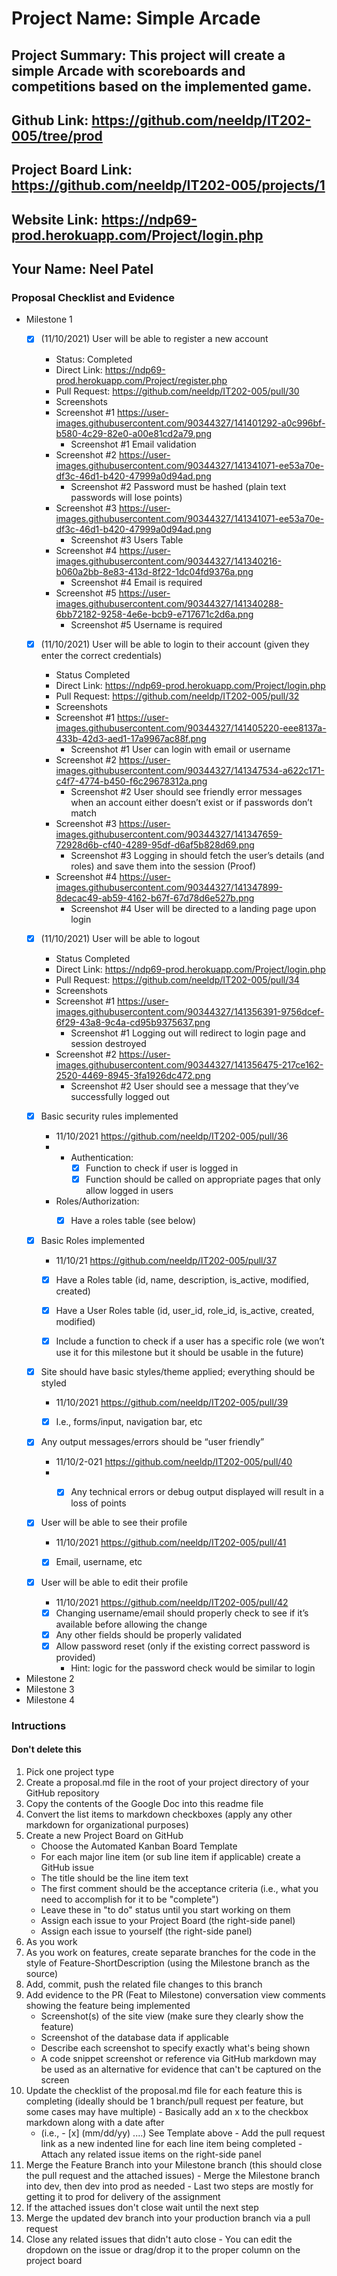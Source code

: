 # Project Name: Simple Arcade
## Project Summary: This project will create a simple Arcade with scoreboards and competitions based on the implemented game.
## Github Link: https://github.com/neeldp/IT202-005/tree/prod
## Project Board Link: https://github.com/neeldp/IT202-005/projects/1
## Website Link: https://ndp69-prod.herokuapp.com/Project/login.php
## Your Name: Neel Patel

<!--
### Line item / Feature template (use this for each bullet point)
#### Don't delete this

- [ ] \(mm/dd/yyyy of completion) Feature Title (from the proposal bullet point, if it's a sub-point indent it properly)
  -  List of Evidence of Feature Completion
    - Status: Pending (Completed, Partially working, Incomplete, Pending)
    - Direct Link: (Direct link to the file or files in heroku prod for quick testing (even if it's a protected page))
    - Pull Requests
      - PR link #1 (repeat as necessary)
    - Screenshots
      - Screenshot #1 (paste the image so it uploads to github) (repeat as necessary)
        - Screenshot #1 description explaining what you're trying to show
### End Line item / Feature Template
--> 
### Proposal Checklist and Evidence

- Milestone 1
    - [x] (11/10/2021) User will be able to register a new account
        - Status: Completed
        - Direct Link: https://ndp69-prod.herokuapp.com/Project/register.php        
        - Pull Request: https://github.com/neeldp/IT202-005/pull/30
        - Screenshots
        - Screenshot #1 https://user-images.githubusercontent.com/90344327/141401292-a0c996bf-b580-4c29-82e0-a00e81cd2a79.png
          - Screenshot #1 Email validation
        - Screenshot #2 https://user-images.githubusercontent.com/90344327/141341071-ee53a70e-df3c-46d1-b420-47999a0d94ad.png
          - Screenshot #2 Password must be hashed (plain text passwords will lose points)
        - Screenshot #3 https://user-images.githubusercontent.com/90344327/141341071-ee53a70e-df3c-46d1-b420-47999a0d94ad.png
          - Screenshot #3 Users Table
        - Screenshot #4 https://user-images.githubusercontent.com/90344327/141340216-b060a2bb-8e83-413d-8f22-1dc04fd9376a.png
          - Screenshot #4 Email is required
        - Screenshot #5 https://user-images.githubusercontent.com/90344327/141340288-6bb72182-9258-4e6e-bcb9-e717671c2d6a.png
          - Screenshot #5 Username is required

    - [x] (11/10/2021) User will be able to login to their account (given they enter the correct credentials)
        - Status Completed
        - Direct Link: https://ndp69-prod.herokuapp.com/Project/login.php       
        - Pull Request: https://github.com/neeldp/IT202-005/pull/32        
        - Screenshots
        - Screenshot #1 https://user-images.githubusercontent.com/90344327/141405220-eee8137a-433b-42d3-aed1-17a9967ac88f.png      
          - Screenshot #1 User can login with email or username    
        - Screenshot #2 https://user-images.githubusercontent.com/90344327/141347534-a622c171-c4f7-4774-b450-f6c29678312a.png        
          - Screenshot #2 User should see friendly error messages when an account either doesn’t exist or if passwords don’t match
        - Screenshot #3 https://user-images.githubusercontent.com/90344327/141347659-72928d6b-cf40-4289-95df-d6af5b828d69.png        
          - Screenshot #3 Logging in should fetch the user’s details (and roles) and save them into the session (Proof)
        - Screenshot #4 https://user-images.githubusercontent.com/90344327/141347899-8decac49-ab59-4162-b67f-67d78d6e527b.png       
          - Screenshot #4 User will be directed to a landing page upon login

    
    - [x] (11/10/2021) User will be able to logout
        - Status Completed
        - Direct Link: https://ndp69-prod.herokuapp.com/Project/login.php        
        - Pull Request: https://github.com/neeldp/IT202-005/pull/34    
        - Screenshots
        - Screenshot #1 https://user-images.githubusercontent.com/90344327/141356391-9756dcef-6f29-43a8-9c4a-cd95b9375637.png  
          - Screenshot #1 Logging out will redirect to login page and session destroyed
        - Screenshot #2 https://user-images.githubusercontent.com/90344327/141356475-217ce162-2520-4469-8945-3fa1926dc472.png        
          - Screenshot #2 User should see a message that they’ve successfully logged out
       
    

    - [x] Basic security rules implemented
        - 11/10/2021 https://github.com/neeldp/IT202-005/pull/36        
        - - Authentication:
            - [x] Function to check if user is logged in
            - [x] Function should be called on appropriate pages that only allow logged in users
        - Roles/Authorization:
            - [x] Have a roles table (see below)

    
    - [x] Basic Roles implemented
        - 11/10/21 https://github.com/neeldp/IT202-005/pull/37        
        - [x] Have a Roles table	(id, name, description, is_active, modified, created)
        - [x] Have a User Roles table (id, user_id, role_id, is_active, created, modified)
        - [x] Include a function to check if a user has a specific role (we won’t use it for this milestone but it should be usable in the future)

    
    - [x] Site should have basic styles/theme applied; everything should be styled
        - 11/10/2021 https://github.com/neeldp/IT202-005/pull/39        
        - [x] I.e., forms/input, navigation bar, etc


    - [x] Any output messages/errors should be “user friendly”
        - 11/10/2-021 https://github.com/neeldp/IT202-005/pull/40        
        - - [x] Any technical errors or debug output displayed will result in a loss of points


    - [x] User will be able to see their profile
        - 11/10/2021 https://github.com/neeldp/IT202-005/pull/41       
        - [x] Email, username, etc


    - [x] User will be able to edit their profile
        - 11/10/2021 https://github.com/neeldp/IT202-005/pull/42        
        - [x] Changing username/email should properly check to see if it’s available before allowing the change
        - [x] Any other fields should be properly validated
        - [x] Allow password reset (only if the existing correct password is provided)
            - Hint: logic for the password check would be similar to login





- Milestone 2
- Milestone 3
- Milestone 4
### Intructions
#### Don't delete this
1. Pick one project type
2. Create a proposal.md file in the root of your project directory of your GitHub repository
3. Copy the contents of the Google Doc into this readme file
4. Convert the list items to markdown checkboxes (apply any other markdown for organizational purposes)
5. Create a new Project Board on GitHub
   - Choose the Automated Kanban Board Template
   - For each major line item (or sub line item if applicable) create a GitHub issue
   - The title should be the line item text
   - The first comment should be the acceptance criteria (i.e., what you need to accomplish for it to be "complete")
   - Leave these in "to do" status until you start working on them
   - Assign each issue to your Project Board (the right-side panel)
   - Assign each issue to yourself (the right-side panel)
6. As you work
  1. As you work on features, create separate branches for the code in the style of Feature-ShortDescription (using the Milestone branch as the source)
  2. Add, commit, push the related file changes to this branch
  3. Add evidence to the PR (Feat to Milestone) conversation view comments showing the feature being implemented
     - Screenshot(s) of the site view (make sure they clearly show the feature)
     - Screenshot of the database data if applicable
     - Describe each screenshot to specify exactly what's being shown
     - A code snippet screenshot or reference via GitHub markdown may be used as an alternative for evidence that can't be captured on the screen
  4. Update the checklist of the proposal.md file for each feature this is completing (ideally should be 1 branch/pull request per feature, but some cases may have multiple)
    - Basically add an x to the checkbox markdown along with a date after
      - (i.e.,   - [x] (mm/dd/yy) ....) See Template above
    - Add the pull request link as a new indented line for each line item being completed
    - Attach any related issue items on the right-side panel
  5. Merge the Feature Branch into your Milestone branch (this should close the pull request and the attached issues)
    - Merge the Milestone branch into dev, then dev into prod as needed
    - Last two steps are mostly for getting it to prod for delivery of the assignment 
  7. If the attached issues don't close wait until the next step
  8. Merge the updated dev branch into your production branch via a pull request
  9. Close any related issues that didn't auto close
    - You can edit the dropdown on the issue or drag/drop it to the proper column on the project board
